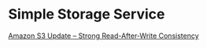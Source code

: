 # Simple Storage Service #
[Amazon S3 Update – Strong Read-After-Write Consistency](https://aws.amazon.com/blogs/aws/amazon-s3-update-strong-read-after-write-consistency/)


